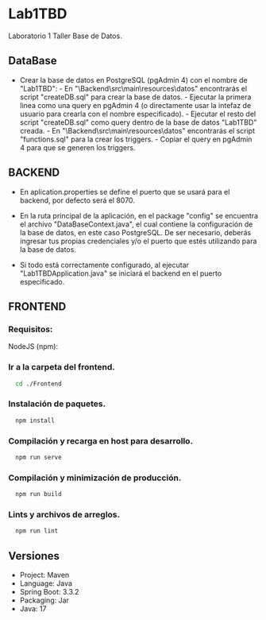
# Lab1TBD

Laboratorio 1 Taller Base de Datos.

## DataBase
- Crear la base de datos en PostgreSQL (pgAdmin 4) con el nombre de "Lab1TBD":
      - En "\Backend\src\main\resources\datos" encontrarás el script "createDB.sql" para crear la base de datos.
      - Ejecutar la primera linea como una query en pgAdmin 4 (o directamente usar la intefaz de usuario para crearla con el nombre especificado).
      - Ejecutar el resto del script "createDB.sql" como query dentro de la base de datos "Lab1TBD" creada.
      - En "\Backend\src\main\resources\datos" encontrarás el script "functions.sql" para la crear los triggers.
      - Copiar el query en pgAdmin 4 para que se generen los triggers.

## BACKEND
- En aplication.properties se define el puerto que se usará para el backend, por defecto será el 8070.

- En la ruta principal de la aplicación, en el package "config" se encuentra el archivo "DataBaseContext.java", 
  el cual contiene la configuración de la base de datos, en este caso PostgreSQL. De ser necesario, deberás ingresar tus
  propias credenciales y/o el puerto que estés utilizando para la base de datos.

- Si todo está correctamente configurado, al ejecutar "Lab1TBDApplication.java" se iniciará el backend en el puerto especificado.

## FRONTEND

### Requisitos:

NodeJS (npm):

### Ir a la carpeta del frontend.

```bash
  cd ./Frontend
```
### Instalación de paquetes.

```bash
  npm install
```
### Compilación y recarga en host para desarrollo.

```bash
  npm run serve
```

### Compilación y minimización de producción.

```bash
  npm run build
```

### Lints y archivos de arreglos.

```bash
  npm run lint
```

## Versiones

- Project: Maven
- Language: Java
- Spring Boot: 3.3.2
- Packaging: Jar
- Java: 17


